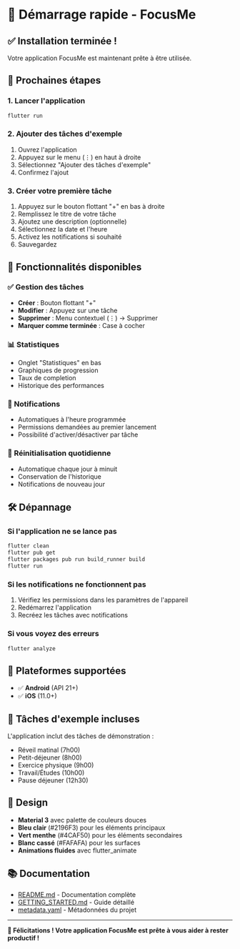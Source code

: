 # 🚀 Démarrage rapide - FocusMe

## ✅ Installation terminée !

Votre application FocusMe est maintenant prête à être utilisée.

## 🎯 Prochaines étapes

### 1. Lancer l'application
```bash
flutter run
```

### 2. Ajouter des tâches d'exemple
1. Ouvrez l'application
2. Appuyez sur le menu (⋮) en haut à droite
3. Sélectionnez "Ajouter des tâches d'exemple"
4. Confirmez l'ajout

### 3. Créer votre première tâche
1. Appuyez sur le bouton flottant "+" en bas à droite
2. Remplissez le titre de votre tâche
3. Ajoutez une description (optionnelle)
4. Sélectionnez la date et l'heure
5. Activez les notifications si souhaité
6. Sauvegardez

## 🎨 Fonctionnalités disponibles

### ✅ Gestion des tâches
- **Créer** : Bouton flottant "+"
- **Modifier** : Appuyez sur une tâche
- **Supprimer** : Menu contextuel (⋮) → Supprimer
- **Marquer comme terminée** : Case à cocher

### 📊 Statistiques
- Onglet "Statistiques" en bas
- Graphiques de progression
- Taux de completion
- Historique des performances

### 🔔 Notifications
- Automatiques à l'heure programmée
- Permissions demandées au premier lancement
- Possibilité d'activer/désactiver par tâche

### 🔄 Réinitialisation quotidienne
- Automatique chaque jour à minuit
- Conservation de l'historique
- Notifications de nouveau jour

## 🛠️ Dépannage

### Si l'application ne se lance pas
```bash
flutter clean
flutter pub get
flutter packages pub run build_runner build
flutter run
```

### Si les notifications ne fonctionnent pas
1. Vérifiez les permissions dans les paramètres de l'appareil
2. Redémarrez l'application
3. Recréez les tâches avec notifications

### Si vous voyez des erreurs
```bash
flutter analyze
```

## 📱 Plateformes supportées

- ✅ **Android** (API 21+)
- ✅ **iOS** (11.0+)

## 🎯 Tâches d'exemple incluses

L'application inclut des tâches de démonstration :
- Réveil matinal (7h00)
- Petit-déjeuner (8h00)
- Exercice physique (9h00)
- Travail/Études (10h00)
- Pause déjeuner (12h30)

## 🎨 Design

- **Material 3** avec palette de couleurs douces
- **Bleu clair** (#2196F3) pour les éléments principaux
- **Vert menthe** (#4CAF50) pour les éléments secondaires
- **Blanc cassé** (#FAFAFA) pour les surfaces
- **Animations fluides** avec flutter_animate

## 📚 Documentation

- [README.md](README.md) - Documentation complète
- [GETTING_STARTED.md](GETTING_STARTED.md) - Guide détaillé
- [metadata.yaml](metadata.yaml) - Métadonnées du projet

---

**🎉 Félicitations ! Votre application FocusMe est prête à vous aider à rester productif !**
